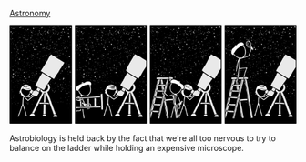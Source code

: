 [Astronomy](https://xkcd.com/1522)

![Astronomy](./random_comic.png)

Astrobiology is held back by the fact that we're all too nervous to try to balance on the ladder while holding an expensive microscope.

